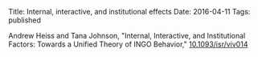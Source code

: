 Title: Internal, interactive, and institutional effects
Date: 2016-04-11
Tags: published

Andrew Heiss and Tana Johnson, "Internal, Interactive, and Institutional Factors: Towards a Unified Theory of INGO Behavior," [10.1093/isr/viv014](http://dx.doi.org/10.1093/isr/viv014)
